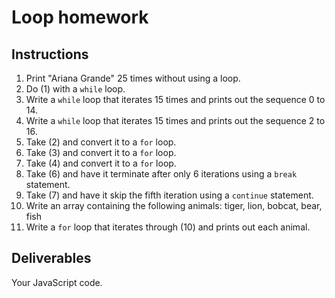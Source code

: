 # Loop homework

## Instructions

1. Print "Ariana Grande" 25 times without using a loop.
2. Do (1) with a `while` loop.
3. Write a `while` loop that iterates 15 times and prints out the sequence 0 to 14.
4. Write a `while` loop that iterates 15 times and prints out the sequence 2 to 16.
5. Take (2) and convert it to a `for` loop.
6. Take (3) and convert it to a `for` loop.
7. Take (4) and convert it to a `for` loop.
8. Take (6) and have it terminate after only 6 iterations using a `break` statement.
9. Take (7) and have it skip the fifth iteration using a `continue` statement.
10. Write an array containing the following animals: tiger, lion, bobcat, bear, fish
11. Write a `for` loop that iterates through (10) and prints out each animal.

## Deliverables

Your JavaScript code.
